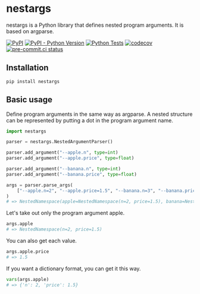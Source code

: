 # nestargs

nestargs is a Python library that defines nested program arguments. It is based on argparse.

[![PyPI](https://img.shields.io/pypi/v/nestargs)](https://pypi.org/project/nestargs/)
[![PyPI - Python Version](https://img.shields.io/pypi/pyversions/nestargs)](https://pypi.org/project/nestargs/)
[![Python Tests](https://github.com/speg03/nestargs/actions/workflows/python-tests.yml/badge.svg)](https://github.com/speg03/nestargs/actions/workflows/python-tests.yml)
[![codecov](https://codecov.io/gh/speg03/nestargs/graph/badge.svg?token=mOzO3kbpDl)](https://codecov.io/gh/speg03/nestargs)
[![pre-commit.ci status](https://results.pre-commit.ci/badge/github/speg03/nestargs/main.svg)](https://results.pre-commit.ci/latest/github/speg03/nestargs/main)

## Installation

```
pip install nestargs
```

## Basic usage

Define program arguments in the same way as argparse. A nested structure can be represented by putting a dot in the program argument name.

```python
import nestargs

parser = nestargs.NestedArgumentParser()

parser.add_argument("--apple.n", type=int)
parser.add_argument("--apple.price", type=float)

parser.add_argument("--banana.n", type=int)
parser.add_argument("--banana.price", type=float)

args = parser.parse_args(
    ["--apple.n=2", "--apple.price=1.5", "--banana.n=3", "--banana.price=3.5"]
)
# => NestedNamespace(apple=NestedNamespace(n=2, price=1.5), banana=NestedNamespace(n=3, price=3.5))
```

Let's take out only the program argument apple.

```python
args.apple
# => NestedNamespace(n=2, price=1.5)
```

You can also get each value.

```python
args.apple.price
# => 1.5
```

If you want a dictionary format, you can get it this way.

```python
vars(args.apple)
# => {'n': 2, 'price': 1.5}
```
